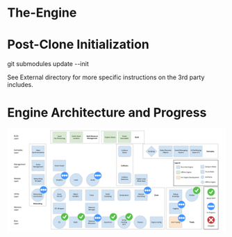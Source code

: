 # The-Engine

# Post-Clone Initialization
git submodules update --init

See External directory for more specific instructions on the 3rd party includes.

# Engine Architecture and Progress
![Architecture Diagram](ArchitectureDiagram.png?raw=true "Architecture Diagram")